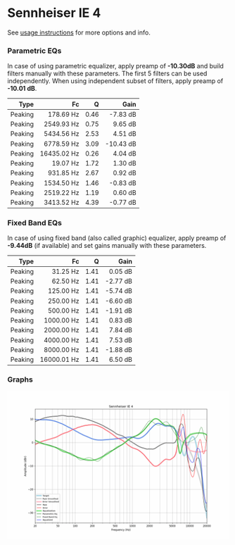 # Sennheiser IE 4
See [usage instructions](https://github.com/jaakkopasanen/AutoEq#usage) for more options and info.

### Parametric EQs
In case of using parametric equalizer, apply preamp of **-10.30dB** and build filters manually
with these parameters. The first 5 filters can be used independently.
When using independent subset of filters, apply preamp of **-10.01 dB**.

| Type    | Fc          |    Q | Gain      |
|--------:|------------:|-----:|----------:|
| Peaking | 178.69 Hz   | 0.46 | -7.83 dB  |
| Peaking | 2549.93 Hz  | 0.75 | 9.65 dB   |
| Peaking | 5434.56 Hz  | 2.53 | 4.51 dB   |
| Peaking | 6778.59 Hz  | 3.09 | -10.43 dB |
| Peaking | 16435.02 Hz | 0.26 | 4.04 dB   |
| Peaking | 19.07 Hz    | 1.72 | 1.30 dB   |
| Peaking | 931.85 Hz   | 2.67 | 0.92 dB   |
| Peaking | 1534.50 Hz  | 1.46 | -0.83 dB  |
| Peaking | 2519.22 Hz  | 1.19 | 0.60 dB   |
| Peaking | 3413.52 Hz  | 4.39 | -0.77 dB  |

### Fixed Band EQs
In case of using fixed band (also called graphic) equalizer, apply preamp of **-9.44dB**
(if available) and set gains manually with these parameters.

| Type    | Fc          |    Q | Gain     |
|--------:|------------:|-----:|---------:|
| Peaking | 31.25 Hz    | 1.41 | 0.05 dB  |
| Peaking | 62.50 Hz    | 1.41 | -2.77 dB |
| Peaking | 125.00 Hz   | 1.41 | -5.74 dB |
| Peaking | 250.00 Hz   | 1.41 | -6.60 dB |
| Peaking | 500.00 Hz   | 1.41 | -1.91 dB |
| Peaking | 1000.00 Hz  | 1.41 | 0.83 dB  |
| Peaking | 2000.00 Hz  | 1.41 | 7.84 dB  |
| Peaking | 4000.00 Hz  | 1.41 | 7.53 dB  |
| Peaking | 8000.00 Hz  | 1.41 | -1.88 dB |
| Peaking | 16000.01 Hz | 1.41 | 6.50 dB  |

### Graphs
![](./Sennheiser%20IE%204.png)